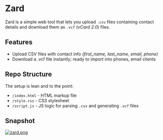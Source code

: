 # Zard

Zard is a simple web tool that lets you upload `.csv` files containing contact details and download them as `.vcf` (_vCard 2.0_) files.

## Features

- Upload CSV files with contact info _(first_name, last_name, email, phone)_
- Download a .vcf file instantly; ready to import into phones, email clients

## Repo Structure

The setup is lean and to the point:

- `/index.html` - HTML markup file
- `/style.css` - CSS stylesheet
- `/script.js` - JS logic for parsing `.csv` and generating `.vcf` files

## Snapshot

[![zard.png](https://i.postimg.cc/G2pWWVhB/zard.png)](https://postimg.cc/jWG3N8fK)
